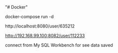 "# Docker" 

docker-compose run -d

http://localhost:8080/user/635212

http://192.168.99.100:8082/user/112233

connect from My SQL Workbench for see data saved
